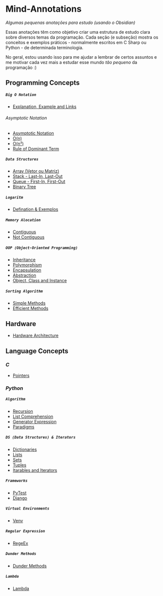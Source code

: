 # Mind-Annotations
*Algumas pequenas anotações para estudo (usando o Obsidian)*

Essas anotações têm como objetivo criar uma estrutura de estudo clara sobre diversos temas da programação. Cada seção (e subseção) mostra os conceitos e exemplos práticos - normalmente escritos em C Sharp ou Python - de determinada terminologia.

No geral, estou usando isso para me ajudar a lembrar de certos assuntos e me motivar cada vez mais a estudar esse mundo *tão pequeno* da programação :)



## **Programming Concepts**
##### `Big O Notation`
- [Explanation, Example and Links](Programming%20Concepts/Big%20O%20Notation/Explanation,%20Example%20and%20Links.md)

###### Asymptotic Notation
- [Asymptotic Notation](Programming%20Concepts/Big%20O%20Notation/Asymptotic%20Notation/Asymptotic%20Notation.md)
- [O(n)](Programming%20Concepts/Big%20O%20Notation/Asymptotic%20Notation/O(n).md)
- [O(n²)](Programming%20Concepts/Big%20O%20Notation/Asymptotic%20Notation/O(n²).md) 
- [Rule of Dominant Term](Programming%20Concepts/Big%20O%20Notation/Asymptotic%20Notation/Rule%20of%20Dominant%20Term.md) 


##### `Data Structures`

- [Array (Vetor ou Matriz)](Programming%20Concepts/Data%20Structures/Array%20(Vetor%20ou%20Matriz).md)
- [Stack - Last-In, Last-Out](Programming%20Concepts/Data%20Structures/Stack%20-%20Last-In,%20Last-Out.md)
- [Queue - First-In, First-Out](Programming%20Concepts/Data%20Structures/Queue%20-%20First-In,%20First-Out.md)
- [Binary Tree](Programming%20Concepts/Data%20Structures/Binary%20Tree.md)


##### `Logaritm`
- [Defination & Exemplos](Programming%20Concepts/Logaritm/Defination%20&%20Exemplos.md)

##### `Memory Alocation`
- [Contiguous](Programming%20Concepts/Memory%20Alocation/Contiguous.md)
- [Not Contiguous](Programming%20Concepts/Memory%20Alocation/Not%20Contiguous.md)

##### `OOP (Object-Oriented Programming)`
- [Inheritance](Programming%20Concepts/OOP%20(Object-Oriented%20Programming)/Inheritance.md)
- [Polymorphism](Programming%20Concepts/OOP%20(Object-Oriented%20Programming)/Polymorphism.md)
- [Encapsulation](Programming%20Concepts/OOP%20(Object-Oriented%20Programming)/Encapsulation.md)
- [Abstraction](Programming%20Concepts/OOP%20(Object-Oriented%20Programming)/Abstraction.md)
- [Object, Class and Instance](Programming%20Concepts/OOP%20(Object-Oriented%20Programming)/Object,%20Class%20and%20Instance.md)

##### `Sorting Algorithm`
- [Simple Methods](Programming%20Concepts/Sorting%20Algorithm/Simple%20Methods.md)
- [Efficient Methods](Programming%20Concepts/Sorting%20Algorithm/Efficient%20Methods.md)


## **Hardware**
- [Hardware Architecture](Hardware/Hardware%20Architecture.md)


## **Language Concepts**

### *C*
- [Pointers](Language%20Concepts/C/Pointers.md)


### *Python*

##### `Algorithm`
- [Recursion](Language%20Concepts/Python/Algorithm/Recursion.md)
- [List Comprehension](Language%20Concepts/Python/Algorithm/List%20Comprehension.md)
- [Generator Expression](Language%20Concepts/Python/Algorithm/Generator%20Expression.md)
- [Paradigms](Language%20Concepts/Python/Algorithm/Paradigms.md)

##### `DS (Data Structures) & Iterators`
- [Dictionaries](Language%20Concepts/Python/DS%20&%20Iterators/Dictionaries.md)
- [Lists](Language%20Concepts/Python/DS%20&%20Iterators/Lists.md)
- [Sets](Language%20Concepts/Python/DS%20&%20Iterators/Sets.md)
- [Tuples](Language%20Concepts/Python/DS%20&%20Iterators/Tuples.md)
- [Itarables and Iterators](Language%20Concepts/Python/DS%20&%20Iterators/Itarables%20and%20Iterators.md)

##### `Frameworks`
- [PyTest](Language%20Concepts/Python/Frameworks/PyTest.md)
- [Django](Language%20Concepts/Python/Frameworks/Django.md)

##### `Virtual Environments`
- [Venv](Language%20Concepts/Python/Virtual%20Environments/Venv.md)

##### `Regular Expression`
- [RegeEx](Language%20Concepts/Python/Regular%20Expression/RegeEx.md)

##### `Dunder Methods`
- [Dunder Methods](Language%20Concepts/Python/Dunder%20Methods/Dunder%20Methods.md)

##### `Lambda`
- [Lambda](Language%20Concepts/Python/Lambda/Lambda.md)